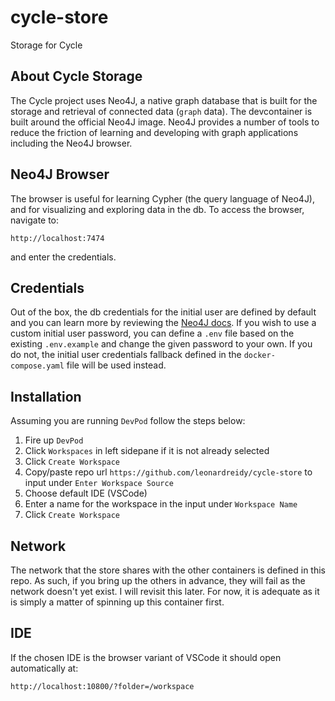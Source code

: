 # cycle-store

Storage for Cycle

## About Cycle Storage

The Cycle project uses Neo4J, a native graph database that is built for the storage and retrieval of connected data (`graph` data). The devcontainer is built around the official Neo4J image. Neo4J provides a number of tools to reduce the friction of learning and developing with graph applications including the Neo4J browser.

## Neo4J Browser

The browser is useful for learning Cypher (the query language of Neo4J), and for visualizing and exploring data in the db. To access the browser, navigate to:

 `http://localhost:7474`

and enter the credentials.

## Credentials

Out of the box, the db credentials for the initial user are defined by default and you can learn more by reviewing the [Neo4J docs](https://neo4j.com/docs/operations-manual/current/configuration/set-initial-password/). If you wish to use a custom initial user password, you can define a `.env` file based on the existing `.env.example` and change the given password to your own. If you do not, the initial user credentials fallback defined in the `docker-compose.yaml` file will be used instead.

## Installation

Assuming you are running `DevPod` follow the steps below:

1) Fire up `DevPod`
2) Click `Workspaces` in left sidepane if it is not already selected
3) Click `Create Workspace`
4) Copy/paste repo url `https://github.com/leonardreidy/cycle-store` to input under `Enter Workspace Source`
5) Choose default IDE (VSCode)
6) Enter a name for the workspace in the input under `Workspace Name`
7) Click `Create Workspace`

## Network

The network that the store shares with the other containers is defined in this repo. As such, if you bring up the others in advance, they will fail as the network doesn't yet exist. I will revisit this later. For now, it is adequate as it is simply a matter of spinning up this container first.

## IDE

If the chosen IDE is the browser variant of VSCode it should open automatically at:

`http://localhost:10800/?folder=/workspace`